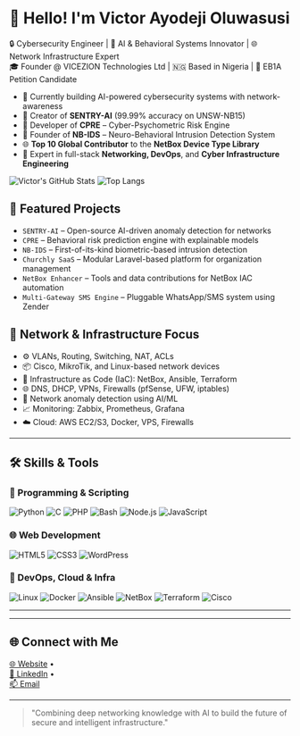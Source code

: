 # 👋 Hello! I'm Victor Ayodeji Oluwasusi

🔒 Cybersecurity Engineer | 🧠 AI & Behavioral Systems Innovator | 🌐 Network Infrastructure Expert  
🎓 Founder @ VICEZION Technologies Ltd | 🇳🇬 Based in Nigeria | 🥇 EB1A Petition Candidate

- 🔭 Currently building AI-powered cybersecurity systems with network-awareness
- 🧪 Creator of **SENTRY-AI** (99.99% accuracy on UNSW-NB15)
- 🧠 Developer of **CPRE** – Cyber-Psychometric Risk Engine
- 🔐 Founder of **NB-IDS** – Neuro-Behavioral Intrusion Detection System
- 🌐 **Top 10 Global Contributor** to the **NetBox Device Type Library**
- 🧰 Expert in full-stack **Networking, DevOps**, and **Cyber Infrastructure Engineering**


![Victor's GitHub Stats](https://github-readme-stats.vercel.app/api?username=visezion&show_icons=true&theme=react&count_private=true)
![Top Langs](https://github-readme-stats.vercel.app/api/top-langs/?username=visezion&layout=compact&theme=react)


## 🚀 Featured Projects

- `SENTRY-AI` – Open-source AI-driven anomaly detection for networks  
- `CPRE` – Behavioral risk prediction engine with explainable models  
- `NB-IDS` – First-of-its-kind biometric-based intrusion detection  
- `Churchly SaaS` – Modular Laravel-based platform for organization management  
- `NetBox Enhancer` – Tools and data contributions for NetBox IAC automation  
- `Multi-Gateway SMS Engine` – Pluggable WhatsApp/SMS system using Zender


## 📡 Network & Infrastructure Focus

- ⚙️ VLANs, Routing, Switching, NAT, ACLs  
- 📦 Cisco, MikroTik, and Linux-based network devices  
- 🧩 Infrastructure as Code (IaC): NetBox, Ansible, Terraform  
- 🌐 DNS, DHCP, VPNs, Firewalls (pfSense, UFW, iptables)  
- 🧠 Network anomaly detection using AI/ML  
- 📈 Monitoring: Zabbix, Prometheus, Grafana  
- ☁️ Cloud: AWS EC2/S3, Docker, VPS, Firewalls  

---

## 🛠 Skills & Tools

### 🧠 Programming & Scripting
![Python](https://img.shields.io/badge/-Python-black?style=flat-square&logo=Python)
![C](https://img.shields.io/badge/-C-blue?style=flat-square&logo=c)
![PHP](https://img.shields.io/badge/-PHP-777BB4?style=flat-square&logo=php)
![Bash](https://img.shields.io/badge/-Bash-4EAA25?style=flat-square&logo=gnubash)
![Node.js](https://img.shields.io/badge/-Node.js-green?style=flat-square&logo=node.js)
![JavaScript](https://img.shields.io/badge/-JavaScript-yellow?style=flat-square&logo=javascript)

### 🌐 Web Development
![HTML5](https://img.shields.io/badge/-HTML5-E34F26?style=flat-square&logo=html5)
![CSS3](https://img.shields.io/badge/-CSS3-1572B6?style=flat-square&logo=css3)
![WordPress](https://img.shields.io/badge/-WordPress-21759B?style=flat-square&logo=wordpress)

### 🧰 DevOps, Cloud & Infra
![Linux](https://img.shields.io/badge/-Linux-FCC624?style=flat-square&logo=linux)
![Docker](https://img.shields.io/badge/-Docker-2496ED?style=flat-square&logo=docker)
![Ansible](https://img.shields.io/badge/-Ansible-000000?style=flat-square&logo=ansible)
![NetBox](https://img.shields.io/badge/-NetBox-blue?style=flat-square&logo=data:image/png;base64,iVBORw0KGgoAAAANSUhEUgAAABAAAAAQCAMAAAAoLQ9TAAAAVFBMVEUAAAC/v7+fn5+/v7+wsLCnp6e6urrOzs7Y2Nj39/fExMTIyMje3t7Z2dnd3d3c3NzS0tLR0dGxsbHq6uq+vr7g4ODU1NTV1dV6enr5VfE3AAAACXBIWXMAAAsSAAALEgHS3X78AAAAsUlEQVQYlX2QQRaDMBBFz+eIQX5AT+b/f6KaGVICRA7evXUV0zHuc+zMnEIS8YZQclX2kK61u5w5wXzFCGBaC/UnhVDQCM7YpeNsDxdRtKzGkDF4Fzxh13aFP6OJeS0eWD1tzD4DaZBf0jDFeJYEUUNIV3UFG96HylbKzRRYobpeUb3AMRUUkSiQ9fOqDBYzYdM07iAfDcfMSjvGzkgAAAABJRU5ErkJggg==)
![Terraform](https://img.shields.io/badge/-Terraform-623CE4?style=flat-square&logo=terraform)
![Cisco](https://img.shields.io/badge/-Cisco-1BA0D7?style=flat-square&logo=cisco)

---


---

## 🌐 Connect with Me

[🌐 Website]([https://your-website.com](https://vicezion.com/victor_oluwasusi)) •  
[🔗 LinkedIn]([https://www.linkedin.com/in/YOUR-LINK](https://www.linkedin.com/in/victor-ayodeji-oluwasusi-059567157/)) •  
[📫 Email](mailto:victor.oluwaususi@vicezion.com)

---

> "Combining deep networking knowledge with AI to build the future of secure and intelligent infrastructure."

